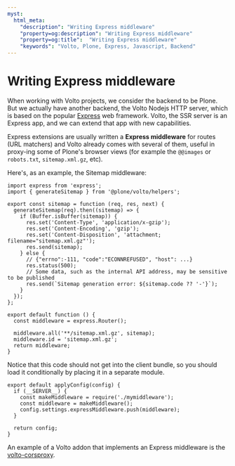 ```yaml
---
myst:
  html_meta:
    "description": "Writing Express middleware"
    "property=og:description": "Writing Express middleware"
    "property=og:title":  "Writing Express middleware"
    "keywords": "Volto, Plone, Express, Javascript, Backend"
---
```


# Writing Express middleware

When working with Volto projects, we consider the backend to be Plone. But we
actually have another backend, the Volto Nodejs HTTP server, which is based on
the popular [Express](https://expressjs.com/) web framework. Volto, the SSR
server is an Express app, and we can extend that app with new capabilities.

Express extensions are usually written a **Express middleware** for routes
(URL matchers) and Volto already comes with several of them, useful in
proxy-ing some of Plone's browser views (for example the `@@images` or
`robots.txt`, `sitemap.xml.gz`, etc).

Here's, as an example, the Sitemap middleware:

```
import express from 'express';
import { generateSitemap } from '@plone/volto/helpers';

export const sitemap = function (req, res, next) {
  generateSitemap(req).then((sitemap) => {
    if (Buffer.isBuffer(sitemap)) {
      res.set('Content-Type', 'application/x-gzip');
      res.set('Content-Encoding', 'gzip');
      res.set('Content-Disposition', 'attachment; filename="sitemap.xml.gz"');
      res.send(sitemap);
    } else {
      // {"errno":-111, "code":"ECONNREFUSED", "host": ...}
      res.status(500);
      // Some data, such as the internal API address, may be sensitive to be published
      res.send(`Sitemap generation error: ${sitemap.code ?? '-'}`);
    }
  });
};

export default function () {
  const middleware = express.Router();

  middleware.all('**/sitemap.xml.gz', sitemap);
  middleware.id = 'sitemap.xml.gz';
  return middleware;
}
```

Notice that this code should not get into the client bundle, so you should
load it conditionally by placing it in a separate module.


```
export default applyConfig(config) {
  if (__SERVER__) {
    const makeMiddleware = require('./mymiddleware');
    const middleware = makeMiddleware();
    config.settings.expressMiddleware.push(middleware);
  }

  return config;
}
```

An example of a Volto addon that implements an Express middleware is the
[volto-corsproxy](https://github.com/eea/volto-corsproxy/).

